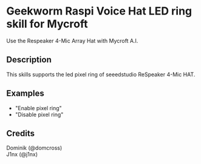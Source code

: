 # Geekworm Raspi Voice Hat LED ring skill for Mycroft
Use the Respeaker 4-Mic Array Hat with Mycroft A.I.

## Description
This skills supports the led pixel ring of seeedstudio ReSpeaker 4-Mic HAT.

## Examples
 - "Enable pixel ring"
 - "Disable pixel ring"


## Credits
Dominik (@domcross)<br>
J1nx (@j1nx)


